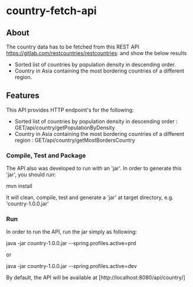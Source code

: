 # country-fetch-api

## About
The country data has to be fetched from this REST API https://gitlab.com/restcountries/restcountries: and show the below results
- Sorted list of countries by population density in descending order.
- Country in Asia containing the most bordering countries of a different region.


## Features

This API provides HTTP endpoint's for the following:

* Sorted list of countries by population density in descending order : GET/api/country/getPopulationByDensity
* Country in Asia containing the most bordering countries of a different region : GET/api/country/getMostBordersCountry 



### Compile, Test and Package

The API also was developed to run with an 'jar'. In order to generate this 'jar', you should run:

mvn install

It will clean, compile, test and generate a 'jar' at target directory, e.g. 'country-1.0.0.jar'


### Run

In order to run the API, run the jar simply as following:

java -jar country-1.0.0.jar --spring.profiles.active=prd
    
or

java -jar country-1.0.0.jar --spring.profiles.active=dev

By default, the API will be available at [http://localhost:8080/api/country/]
